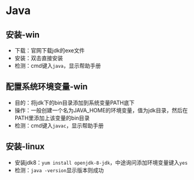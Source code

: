 # Java

## 安装-win

- 下载：官网下载jdk的exe文件
- 安装：双击直接安装
- 检测：cmd键入`java`，显示帮助手册

## 配置系统环境变量-win

- 目的：将jdk下的bin目录添加到系统变量PATH底下
- 操作：一般创建一个名为JAVA_HOME的环境变量，值为jdk目录，然后在PATH里添加上该变量的bin目录
- 检测：cmd键入`javac`，显示帮助手册

## 安装-linux

- 安装jdk8：`yum install openjdk-8-jdk`，中途询问添加环境变量键入`yes`
- 检测：`java -version`显示版本则成功
